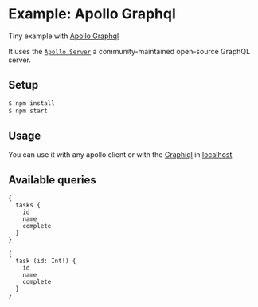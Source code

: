 # Example: Apollo Graphql

Tiny example with [Apollo Graphql](https://www.apollographql.com/)

It uses the [`Apollo Server`](https://github.com/apollographql/apollo-server) a community-maintained open-source GraphQL server.

## Setup
```sh
$ npm install
$ npm start
```

## Usage
You can use it with any apollo client or with the [Graphiql](https://github.com/graphql/graphiql) in [localhost](http://localhost:3000/graphiql)

## Available queries
```
{
  tasks {
    id
    name
    complete
  }
}
```

```
{
  task (id: Int!) {
    id
    name
    complete
  }
}
```